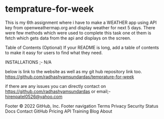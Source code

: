 # temprature-for-week
This is my 6th assignment where i have to make a WEATHER app using API key from openweathermap.org 
and display weather for next 5 days. There were few methods which were used to complete this task one ot them is fetch which gets data from the api and displays on the screen.


Table of Contents (Optional) If your README is long, add a table of contents to make it easy for users to find what they need.

INSTALLATIONS ;- N/A

below is link to the website as well as my git hub repository link too. https://github.com/radhashyamsundardas/temprature-for-week

if there are any issues you can directly contact on https://github.com/radhashyamsundardas or email;- hirenpatel0526@yahoo.com

Footer
© 2022 GitHub, Inc.
Footer navigation
Terms
Privacy
Security
Status
Docs
Contact GitHub
Pricing
API
Training
Blog
About
